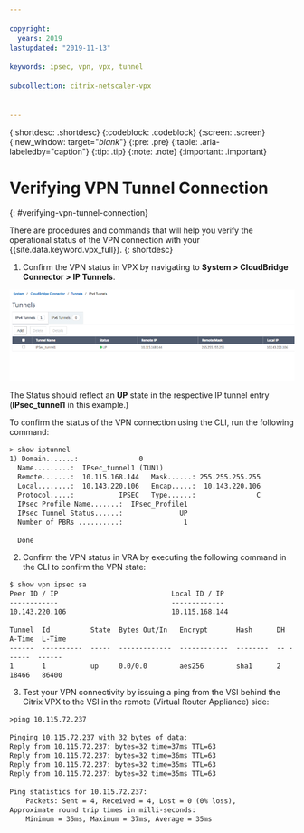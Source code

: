 ```yaml
---

copyright:
  years: 2019
lastupdated: "2019-11-13"

keywords: ipsec, vpn, vpx, tunnel

subcollection: citrix-netscaler-vpx


---
```


{:shortdesc: .shortdesc}
{:codeblock: .codeblock}
{:screen: .screen}
{:new_window: target="_blank_"}
{:pre: .pre}
{:table: .aria-labeledby="caption"}
{:tip: .tip}
{:note: .note}
{:important: .important}

# Verifying VPN Tunnel Connection
{: #verifying-vpn-tunnel-connection}

There are procedures and commands that will help you verify the operational status of the VPN connection with your {{site.data.keyword.vpx_full}}.
{: shortdesc}

1.	Confirm the VPN status in VPX by navigating to **System > CloudBridge Connector > IP Tunnels**.

  ![Confirm VPN status](images/ipsecVerifyVPN1.png)

  The Status should reflect an **UP** state in the respective IP tunnel entry (**IPsec_tunnel1** in this example.)

  To confirm the status of the VPN connection using the CLI, run the following command:

  ```    
  > show iptunnel
  1) Domain.......:               0
    Name.........:  IPsec_tunnel1 (TUN1)
    Remote.......:  10.115.168.144   Mask......: 255.255.255.255
    Local........:  10.143.220.106   Encap.....:  10.143.220.106
    Protocol.....:           IPSEC   Type......:               C
    IPsec Profile Name.......:  IPsec_Profile1
    IPsec Tunnel Status......:              UP
    Number of PBRs ..........:               1

    Done

  ```

2.	Confirm the VPN status in VRA by executing the following command in the CLI to confirm the VPN state:

  ```
  $ show vpn ipsec sa
  Peer ID / IP                            Local ID / IP
  ------------                            -------------
  10.143.220.106                          10.115.168.144

  Tunnel  Id          State  Bytes Out/In   Encrypt       Hash      DH A-Time  L-Time
  ------  ----------  -----  -------------  ------------  --------  -- ------  ------
  1       1           up     0.0/0.0        aes256        sha1      2  18466   86400
  ```

  3.	Test your VPN connectivity by issuing a ping from the VSI behind the Citrix VPX to the VSI in the remote (Virtual Router Appliance) side:

  ```
  >ping 10.115.72.237

  Pinging 10.115.72.237 with 32 bytes of data:
  Reply from 10.115.72.237: bytes=32 time=37ms TTL=63
  Reply from 10.115.72.237: bytes=32 time=36ms TTL=63
  Reply from 10.115.72.237: bytes=32 time=35ms TTL=63
  Reply from 10.115.72.237: bytes=32 time=35ms TTL=63

  Ping statistics for 10.115.72.237:
      Packets: Sent = 4, Received = 4, Lost = 0 (0% loss),
  Approximate round trip times in milli-seconds:
      Minimum = 35ms, Maximum = 37ms, Average = 35ms
  ```

